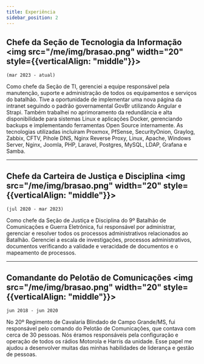 ```yaml
---
title: Experiência
sidebar_position: 2
---
```


## Chefe da Seção de Tecnologia da Informação <img src="/me/img/brasao.png" width="20" style={{verticalAlign: "middle"}}></img>
`(mar 2023 - atual)`

Como chefe da Seção de TI, gerenciei a equipe responsável pela manutenção, suporte e administração de todos os equipamentos e serviços do batalhão. Tive a oportunidade de implementar uma nova página da intranet seguindo o padrão governamental GovBr utilizando Angular e Strapi. Também trabalhei no aprimoramento da redundância e alta disponibilidade para sistemas Linux e aplicações Docker, gerenciando backups e implementando ferramentas Open Source internamente. As tecnologias utilizadas incluíram Proxmox, PfSense, SecurityOnion, Graylog, Zabbix, CFTV, Pihole DNS, Nginx Reverse Proxy, Linux, Apache, Windows Server, Nginx, Joomla, PHP, Laravel, Postgres, MySQL, LDAP, Grafana e Samba.

---

## Chefe da Carteira de Justiça e Disciplina <img src="/me/img/brasao.png" width="20" style={{verticalAlign: "middle"}}></img>
`(jul 2020 - mar 2023)`

Como chefe da Seção de Justiça e Disciplina do 9º Batalhão de Comunicações e Guerra Eletrônica, fui responsável por administrar, gerenciar e resolver todos os processos administrativos relacionados ao Batalhão. Gerenciei a escala de investigações, processos administrativos, documentos verificando a validade e veracidade de documentos e o mapeamento de processos.

---

## Comandante do Pelotão de Comunicações <img src="/me/img/brasao.png" width="20" style={{verticalAlign: "middle"}}></img>
`jun 2018 - jun 2020`

No 20º Regimento de Cavalaria Blindado de Campo Grande/MS, fui responsável pelo comando do Pelotão de Comunicações, que contava com cerca de 30 pessoas. Nós éramos responsáveis pela configuração e operação de todos os rádios Motorola e Harris da unidade. Esse papel me ajudou a desenvolver muitas das minhas habilidades de liderança e gestão de pessoas.